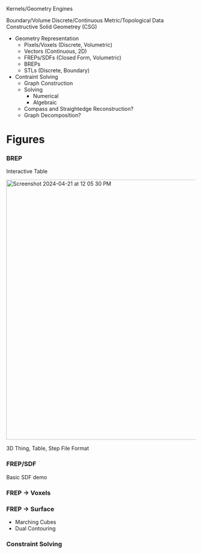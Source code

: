 Kernels/Geometry Engines

Boundary/Volume
Discrete/Continuous
Metric/Topological Data
Constructive Solid Geometrey (CSG)

- Geometry Representation
  - Pixels/Voxels (Discrete, Volumetric)
  - Vectors (Continuous, 2D)
  - FREPs/SDFs (Closed Form, Volumetric)
  - BREPs
  - STLs (Discrete, Boundary)
- Contraint Solving
  - Graph Construction
  - Solving
    - Numerical
    - Algebraic
  - Compass and Straightedge Reconstruction?
  - Graph Decomposition?
 
# Figures

### BREP

Interactive Table

<img width="691" alt="Screenshot 2024-04-21 at 12 05 30 PM" src="https://github.com/leomcelroy/cad-in-1-hour/assets/27078897/2352e4ee-e9fe-403a-9614-9196cac50577">

3D Thing, Table, Step File Format

### FREP/SDF

Basic SDF demo

### FREP -> Voxels

### FREP -> Surface

- Marching Cubes
- Dual Contouring

### Constraint Solving